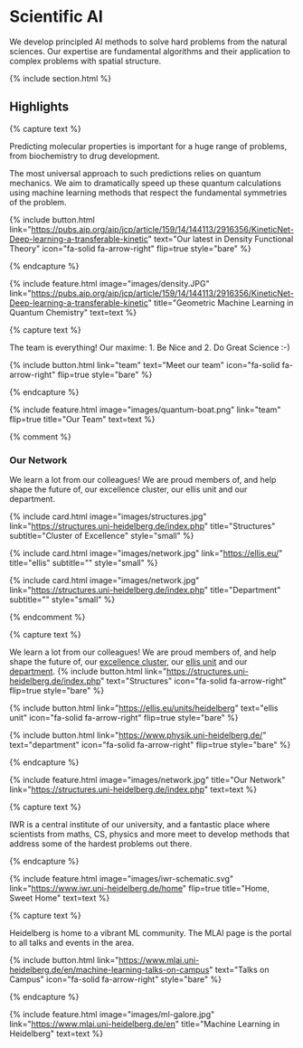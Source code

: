 ---
---

# Scientific AI

We develop principled AI methods to solve hard problems from the natural sciences. Our expertise are fundamental algorithms and their application to complex problems with spatial structure. 

{% include section.html %}

## Highlights

{% capture text %}

Predicting molecular properties is important for a huge range of problems, from biochemistry to drug development. 

The most universal approach to such predictions relies on quantum mechanics. We aim to dramatically speed up these quantum calculations using machine learning methods that respect the fundamental symmetries of the problem. 

{%
  include button.html
  link="https://pubs.aip.org/aip/jcp/article/159/14/144113/2916356/KineticNet-Deep-learning-a-transferable-kinetic"
  text="Our latest in Density Functional Theory"
  icon="fa-solid fa-arrow-right"
  flip=true
  style="bare"
%}

{% endcapture %}

{%
  include feature.html
  image="images/density.JPG"
  link="https://pubs.aip.org/aip/jcp/article/159/14/144113/2916356/KineticNet-Deep-learning-a-transferable-kinetic"
  title="Geometric Machine Learning in Quantum Chemistry"
  text=text
%}



{% capture text %}

The team is everything! Our maxime: 1. Be Nice and 2. Do Great Science :-) 

{%
  include button.html
  link="team"
  text="Meet our team"
  icon="fa-solid fa-arrow-right"
  flip=true
  style="bare"
%}

{% endcapture %}

{%
  include feature.html
  image="images/quantum-boat.png"
  link="team"
  flip=true
  title="Our Team"
  text=text
%}

{% comment %}

### Our Network

We learn a lot from our colleagues! We are proud members of, and help shape the future of, our excellence cluster, our ellis unit and our department. 

{%
  include card.html
  image="images/structures.jpg"
  link="https://structures.uni-heidelberg.de/index.php"
  title="Structures"
  subtitle="Cluster of Excellence"
  style="small"
%}

{%
  include card.html
  image="images/network.jpg"
  link="https://ellis.eu/"
  title="ellis"
  subtitle=""
  style="small"
%}

{%
  include card.html
  image="images/network.jpg"
  link="https://structures.uni-heidelberg.de/index.php"
  title="Department"
  subtitle=""
  style="small"
%}

{% endcomment %}

{% capture text %}

We learn a lot from our colleagues! We are proud members of, and help shape the future of, our [excellence cluster](https://structures.uni-heidelberg.de/index.php), our [ellis unit](https://ellis.eu/units/heidelberg) and our [department](https://www.physik.uni-heidelberg.de/). 
{%
  include button.html
  link="https://structures.uni-heidelberg.de/index.php"
  text="Structures"
  icon="fa-solid fa-arrow-right"
  flip=true
  style="bare"
%}

{%
  include button.html
  link="https://ellis.eu/units/heidelberg"
  text="ellis unit"
  icon="fa-solid fa-arrow-right"
  flip=true
  style="bare"
%}

{%
  include button.html
  link="https://www.physik.uni-heidelberg.de/"
  text="department"
  icon="fa-solid fa-arrow-right"
  flip=true
  style="bare"
%}

{% endcapture %}

{%
  include feature.html
  image="images/network.jpg"
  title="Our Network"
  link="https://structures.uni-heidelberg.de/index.php"
  text=text
%}

{% capture text %}

IWR is a central institute of our university, and a fantastic place where scientists from maths, CS, physics and more meet to develop methods that address some of the hardest problems out there.  


{% endcapture %}

{% include feature.html image="images/iwr-schematic.svg" link="https://www.iwr.uni-heidelberg.de/home" flip=true title="Home, Sweet Home" text=text %}




{% capture text %}

Heidelberg is home to a vibrant ML community. The MLAI page is the portal to all talks and events in the area. 

{% include button.html link="https://www.mlai.uni-heidelberg.de/en/machine-learning-talks-on-campus" text="Talks on Campus" icon="fa-solid fa-arrow-right" style="bare" %}

{% endcapture %}

{% include feature.html image="images/ml-galore.jpg" link="https://www.mlai.uni-heidelberg.de/en" title="Machine Learning in Heidelberg" text=text %}
